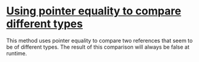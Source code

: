 # [Using pointer equality to compare different types](https://spotbugs.readthedocs.io/en/latest/bugDescriptions.html#EC_UNRELATED_TYPES_USING_POINTER_EQUALITY)

 This method uses pointer equality to compare two references that seem to be of
different types.  The result of this comparison will always be false at runtime.